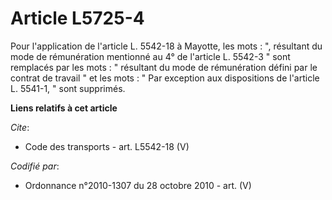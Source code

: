 # Article L5725-4

Pour l'application de l'article L. 5542-18 à Mayotte, les mots : ", résultant du mode de rémunération mentionné au 4° de
l'article L. 5542-3 " sont remplacés par les mots : " résultant du mode de rémunération défini par le contrat de travail " et
les mots : " Par exception aux dispositions de l'article L. 5541-1, " sont supprimés.

**Liens relatifs à cet article**

_Cite_:

  - Code des transports - art. L5542-18 (V)

_Codifié par_:

  - Ordonnance n°2010-1307 du 28 octobre 2010 - art. (V)
